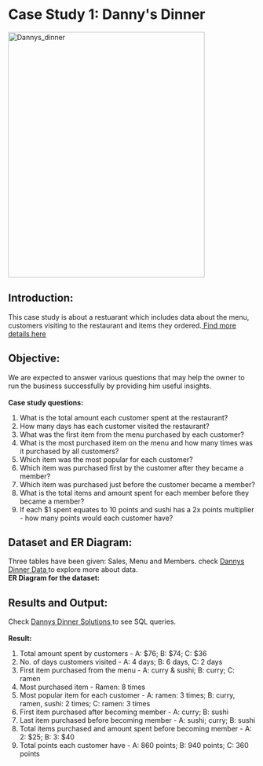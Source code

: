# Case Study 1: Danny's Dinner
<img width="400" height="500" alt="Dannys_dinner" src="https://github.com/palak-kaur-sodhi/SQL-Challenges/assets/128562893/1b316671-b29a-4d06-8086-720973a93443">

## Introduction:
This case study is about a restuarant which includes data about the menu, customers visiting to the restaurant and items they ordered.<a href="https://8weeksqlchallenge.com/case-study-1/"> Find more details here </a>

## Objective:
We are expected to answer various questions that may help the owner to run the business successfully by providing him useful insights.
<br><br><b> Case study questions: </b> 
1. What is the total amount each customer spent at the restaurant?
2. How many days has each customer visited the restaurant?
3. What was the first item from the menu purchased by each customer?
4. What is the most purchased item on the menu and how many times was it purchased by all customers?
5. Which item was the most popular for each customer?
6. Which item was purchased first by the customer after they became a member?
7. Which item was purchased just before the customer became a member?
8. What is the total items and amount spent for each member before they became a member?
9. If each $1 spent equates to 10 points and sushi has a 2x points multiplier - how many points would each customer have?

## Dataset and ER Diagram:
Three tables have been given: Sales, Menu and Members. check <a href="https://github.com/palak-kaur-sodhi/SQL-Challenges/blob/main/Dannys_dinner/create_dannys_dinner.sql"> Dannys Dinner Data </a> to explore more about data.
<br><b> ER Diagram for the dataset: </b>

## Results and Output:
Check <a href="https://github.com/palak-kaur-sodhi/SQL-Challenges/blob/main/Dannys_dinner/dannys_dinner.sql"> Dannys Dinner Solutions </a> to see SQL queries.
<br><br><b> Result: </b>
1. Total amount spent by customers - A: $76; B: $74; C: $36
2. No. of days customers visited - A: 4 days; B: 6 days, C: 2 days
3. First item purchased from the menu - A: curry & sushi; B: curry; C: ramen
4. Most purchased item - Ramen: 8 times
5. Most popular item for each customer - A: ramen: 3 times; B: curry, ramen, sushi: 2 times; C: ramen: 3 times
6. First item purchased after becoming member - A: curry; B: sushi
7. Last item purchased before becoming member - A: sushi; curry; B: sushi
8. Total items purchased and amount spent before becoming member - A: 2: $25; B: 3: $40
9. Total points each customer have - A: 860 points; B: 940 points; C: 360 points
